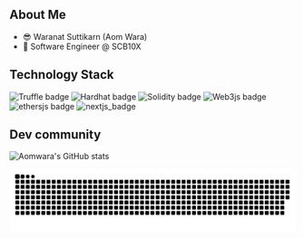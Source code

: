 ## About Me
<!-- [![GitHub WidgetBox](https://github-widgetbox.vercel.app/api/profile?username=aomwara&data=followers,repositories,stars,commits)](https://github.com/Jurredr/github-widgetbox) -->

- 😎 Waranat Suttikarn (Aom Wara)
- 🚀 Software Engineer @ SCB10X 

## Technology Stack
![Truffle badge](https://img.shields.io/endpoint?color=green&style=for-the-badge&url=https%3A%2F%2Fbadge-endpoint.vercel.app%2Fapi%2Ftruffle)
![Hardhat badge](https://img.shields.io/endpoint?color=purple&style=for-the-badge&url=https%3A%2F%2Fbadge-endpoint.vercel.app%2Fapi%2Fhardhat)
![Solidity badge](https://img.shields.io/endpoint?color=%23f5f5f5&style=for-the-badge&url=https%3A%2F%2Fbadge-endpoint.vercel.app%2Fapi%2Fsolidity)
![Web3js badge](https://img.shields.io/endpoint?color=%23Ffcd91&style=for-the-badge&url=https%3A%2F%2Fbadge-endpoint.vercel.app%2Fapi%2Fweb3.js)
![ethersjs badge](https://img.shields.io/endpoint?color=%23d0efff&style=for-the-badge&url=https%3A%2F%2Fbadge-endpoint.vercel.app%2Fapi%2Fethers.js)
![nextjs_badge](https://img.shields.io/endpoint?color=%23ffffff&style=for-the-badge&url=https%3A%2F%2Fbadge-endpoint.vercel.app%2Fapi%2Fnext.js)

## Dev community 
![Aomwara's GitHub stats](https://github-readme-stats.vercel.app/api?username=aomwara&show_icons=true&theme=radical)

![GitHub Snake dark](https://raw.githubusercontent.com/aomwara/aomwara/output/github-contribution-grid-snake.svg)
